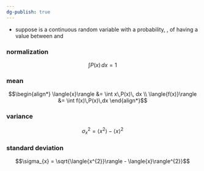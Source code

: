 ```yaml
---
dg-publish: true
---
```


- suppose  is a continuous random variable with a probability, , of having a value between  and 
### normalization
$$\int P(x)\,dx = 1$$
### mean
$$\begin{align*}
	\langle{x}\rangle &= \int x\,P(x)\, dx \\
	\langle{f(x)}\rangle &= \int f(x)\,P(x)\,dx
\end{align*}$$
### variance
$$\sigma_{x}^{2} = \langle{x^{2}}\rangle - \langle{x}\rangle^{2}$$

### standard deviation
$$\sigma_{x} = \sqrt{\langle{x^{2}}\rangle - \langle{x}\rangle^{2}}$$
